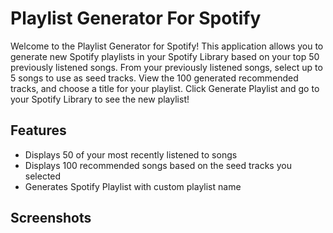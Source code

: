 # Playlist Generator For Spotify

Welcome to the Playlist Generator for Spotify! This application allows you to generate new Spotify playlists in your Spotify Library based on your top 50 previously listened songs. From your previously listened songs, select up to 5 songs to use as seed tracks. View the 100 generated recommended tracks, and choose a title for your playlist. Click Generate Playlist and go to your Spotify Library to see the new playlist! 

## Features
* Displays 50 of your most recently listened to songs 
* Displays 100 recommended songs based on the seed tracks you selected
* Generates Spotify Playlist with custom playlist name

## Screenshots

